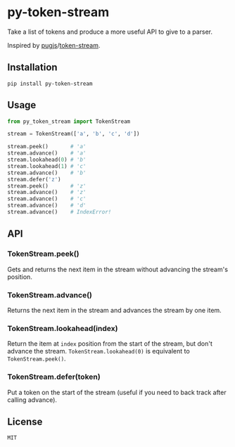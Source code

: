# py-token-stream

Take a list of tokens and produce a more useful API to give to a parser.

Inspired by [pugjs](https://github.com/pugjs)/[token-stream](https://github.com/pugjs/token-stream).

## Installation

    pip install py-token-stream

## Usage

```python
from py_token_stream import TokenStream

stream = TokenStream(['a', 'b', 'c', 'd'])

stream.peek()		# 'a'
stream.advance()	# 'a'
stream.lookahead(0)	# 'b'
stream.lookahead(1)	# 'c'
stream.advance()	# 'b'
stream.defer('z')
stream.peek()		# 'z'
stream.advance()	# 'z'
stream.advance()	# 'c'
stream.advance()	# 'd'
stream.advance()	# IndexError!
```

## API

### TokenStream.peek()

Gets and returns the next item in the stream without advancing the stream's position.

### TokenStream.advance()

Returns the next item in the stream and advances the stream by one item.

### TokenStream.lookahead(index)

Return the item at `index` position from the start of the stream, but don't advance the stream.  `TokenStream.lookahead(0)` is equivalent to `TokenStream.peek()`.

### TokenStream.defer(token)

Put a token on the start of the stream (useful if you need to back track after calling advance).

## License

    MIT
